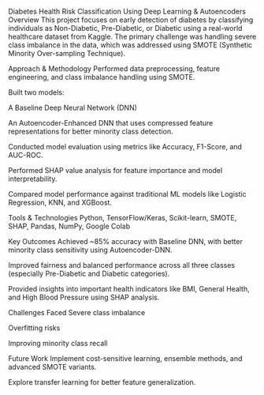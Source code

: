 Diabetes Health Risk Classification Using Deep Learning & Autoencoders
Overview
This project focuses on early detection of diabetes by classifying individuals as Non-Diabetic, Pre-Diabetic, or Diabetic using a real-world healthcare dataset from Kaggle. The primary challenge was handling severe class imbalance in the data, which was addressed using SMOTE (Synthetic Minority Over-sampling Technique).

Approach & Methodology
Performed data preprocessing, feature engineering, and class imbalance handling using SMOTE.

Built two models:

A Baseline Deep Neural Network (DNN)

An Autoencoder-Enhanced DNN that uses compressed feature representations for better minority class detection.

Conducted model evaluation using metrics like Accuracy, F1-Score, and AUC-ROC.

Performed SHAP value analysis for feature importance and model interpretability.

Compared model performance against traditional ML models like Logistic Regression, KNN, and XGBoost.

Tools & Technologies
Python, TensorFlow/Keras, Scikit-learn, SMOTE, SHAP, Pandas, NumPy, Google Colab

Key Outcomes
Achieved ~85% accuracy with Baseline DNN, with better minority class sensitivity using Autoencoder-DNN.

Improved fairness and balanced performance across all three classes (especially Pre-Diabetic and Diabetic categories).

Provided insights into important health indicators like BMI, General Health, and High Blood Pressure using SHAP analysis.

Challenges Faced
Severe class imbalance

Overfitting risks

Improving minority class recall

Future Work
Implement cost-sensitive learning, ensemble methods, and advanced SMOTE variants.

Explore transfer learning for better feature generalization.
